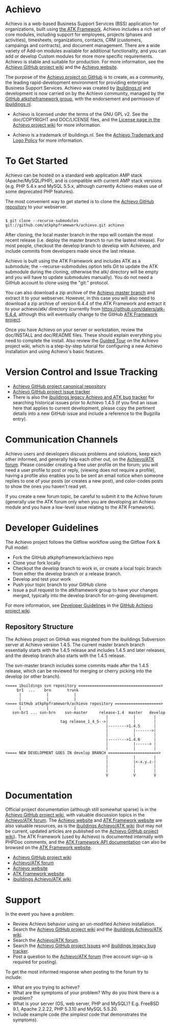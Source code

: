 Achievo
=======
Achievo is a web-based Business Support Services (BSS) application for organizations, built using [the ATK Framework](https://www.github.com/atkphpframework/atk). Achievo includes a rich set of core modules, including support for employees, projects (phases and activities), timesheets, organizations, contacts, CRM (customers, campaings and contracts), and document management. There are a wide variety of Add-on modules available for additional functionality, and you can add or develop Custom modules for more more specific requirements. Achievo is stable and suitable for production. For more information, see the [Achievo GitHub project wiki](https://github.com/atkphpframework/achievo/wiki) and the [Achievo website](http://www.achievo.org).

The purpose of the [Achievo project on GitHub](https://www.github.com/atkphpframework/achievo) is to create, as a community, the leading rapid-development environment for providing enterprise Business Support Services. Achievo was created by [ibuildings.nl](http://www.ibuildings.nl) and development is now carried on by the Achievo community, managed by the [GitHub atkphpframework group](https://www.github.com/atkphpframework/), with the endorsement and permission of [ibuildings.nl](http://www.ibuildings.nl).

* Achievo is licensed under the terms of the GNU GPL v2. See the doc/COPYRIGHT and DOC/LICENSE files, and the [License page in the Achievo project wiki](https://github.com/atkphpframework/achievo/wiki/License) for more information.

* Achievo is a trademark of ibuildings.nl. See the [Achievo Trademark and Logo Policy](https://github.com/atkphpframework/achievo/wiki/Trademark-and-Logo-Policy) for more information.

To Get Started
==============
Achievo can be hosted on a standard web application AMP stack (Apache/MySQL/PHP), and is compatible with current AMP stack versions (e.g. PHP 5.4.x and MySQL 5.5.x, although currently Achievo makes use of some deprecated PHP features).

The most convenient way to get started is to clone the [Achievo GitHub repository](https://github.com/atkphpframework/achievo) to your webserver.

<code>
$ git clone --recurse-submodules git://github.com/atkphpframework/achievo.git achievo
</code>

After cloning, the local master branch in the repo will contain the most recent release (i.e. deploy the master branch to run the lastest release). For most people, checkout the develop branch to develop with Achieveo, and include commits from developers made since the last release. 

Achievo is built using the ATK Framework and includes ATK as a submodule; the --recurse-submodules option tells Git to update the ATK submodule during the cloning, otherwise the atk/ directory will be empty and you will have to update submodules manually). You do not need a GitHub account to clone using the "git:" protocol.

You can also download a zip archive of the [Achievo master branch](https://github.com/atkphpframework/achievo) and extract it to your webserver. However, in this case you will also need to download a zip archive of version 6.4.4 of the ATK Framework and extract it to your achievo/atk/ directory (currently from https://github.com/dalers/atk-6.4.4, although this will eventually change to the GitHub  [ATK Framework project](https://github.com/atkphpframework/atk).

Once you have Achievo on your server or workstation, review the doc/INSTALL and doc/README files. These should explain everything you need to complete the install. Also review the [Guided Tour](http://github.com/atkphpframework/achievo/wiki/Achievo-guided-tour) on the Achievo project wiki, which is a step-by-step tutorial for configuring a new Achievo installation and using Achievo's basic features.

Version Control and Issue Tracking
==================================
* [Achievo GitHub project canonical repository](https://github.com/atkphpframework/achievo)
* [Achievo GitHub project issue tracker](https://github.com/atkphpframework/achievo/issues)
* There is also the [ibuildings legacy Achievo and ATK bug tracker](http://bugzilla.achievo.org/query.cgi) for searching historical issues prior to Achievo 1.4.5  (if you find an issue here that applies to current development, please copy the pertinent details into a new GitHub issue and include a reference to the Bugzilla entry). 

Communication Channels
======================
Achievo users and developers discuss problems and solutions, keep each other informed, and generally help each other out, on the [Achievo/ATK forum](http://forum.achievo.org/). Please consider creating a free user profile on the forum; you will need a user profile to post or reply, (viewing does not require a profile), having a profile also enables you to be sent an email notice when someone replies to one of your posts (or creates a new post), and color-codes posts to show the ones you haven't read yet.

If you create a new forum topic, be careful to submit it to the Achivo forum (generally use the ATK forum only when you are developing an Achievo module and you have a low-level issue relating to the ATK Framework).

Developer Guidelines
====================
The Achievo project follows the Gitflow workflow using the Gitflow Fork & Pull model:
* Fork the GitHub atkphpframework/achievo repo
* Clone your fork locally
* Checkout the develop branch to work in, or create a local topic branch from either the develop branch or a release branch.
* Develop and test your work
* Push your topic branch to your GitHub clone
* Issue a pull request to the atkframework group to have your changes merged, typically into the develop branch for on-going development.

For more information, see [Developer Guidelines](https://github.com/atkphpframework/achievo/wiki/Developer-Guidelines) in the [GitHub Achievo project wiki](https://github.com/atkphpframework/achievo/wiki).

Repository Structure
--------------------
The Achievo project on GitHub was migrated from the ibuildings Subversion server at Achievo version 1.4.5. The current master branch branch essentially starts with the 1.4.5 release and includes 1.4.5 and later releases, and the develop branch also starts with the 1.4.5 release.

The svn-master branch includes some commits made after the 1.4.5 release, which can be reviewed for merging or cherry picking into the develop (or other branch).

    <==== ibuildings svn repository ====================================>
         br1  ...    brn       trunk
          |           |           |
          |           |           |
    <==== GitHub atkphpframework/achievo repository ====================>
          |           |           |
       svn-br1 ... svn-brn    svn-master     release-1.4  master   develop
                                                |           |        |
                            tag release_1_4_5-->|           |        |
                                                |-------->1.4.5      |
                                                |           |------->|
                                                |           |        |
                                                |-------->1.4.6      |
                                                |           |------> |
                                                |           |        |
    <==== NEW DEVELOPMENT GOES IN develop BRANCH ======================>
                                                |           |        |
                                                |           |<-x.y.z-|
                                                |           |        |
                                                |           |        |
                                                V           V        V

Documentation
=============
Official project documentation (although still somewhat sparse) is in the [Achievo GitHub project wiki](https://github.com/atkphpframework/achievo/wiki/), with valuable discussion topics in the [Achievo/ATK forum](http://forum.achievo.org/). The [Achievo website](http://www.achievo.org/) and [ATK Framework website](http://www.atk-framework.com/) are also valuable resources, as is the [ibuildings Achievo/ATK wiki](http://www.achievo.org/wiki/) (but may not be current, updated articles are published on the [Achievo GitHub project wiki](https://github.com/atkphpframework/achievo/wiki/)). The ATK Framework (used by Achievo) is  documented internally with PHPDoc comments, and the [ATK Framework API documentation](http://www.atk-framework.com/documentation/) can also be browsed on the [ATK Framework website](http://www.atk-framework.com/).

* [Achievo GitHub project wiki](https://github.com/atkphpframework/achievo/wiki/) 
* [Achievo/ATK forum](http://forum.achievo.org/)
* [Achievo website](http://www.achievo.org/)
* [ATK Framework website](http://www.atk-framework.com/)
* [ibuildings Achievo/ATK wiki](http://www.achievo.org/wiki/)

Support
=======
In the event you have a problem:

* Review Achievo behavior using an un-modified Achievo installation.
* Search the [Achievo GitHub project wiki](https://github.com/atkphpframework/achievo/wiki/) and the [ibuildings Achievo/ATK wiki](http://www.achievo.org/wiki/).
* Search the [Achievo/ATK forum](http://forum.achievo.org/).
* Search the [Achievo GitHub project Issues](https://github.com/atkphpframework/achievo/issues) and [ibuildings legacy bug tracker](http://bugzilla.achievo.org/query.cgi).
* Post a question to the [Achievo/ATK forum](http://forum.achievo.org/) (free account sign-up is required for posting).

To get the most informed response when posting to the forum try to include:

* What are you trying to achieve?
* What are the symptoms of your problem? Why do you think there *is* a problem?
* What is your server (OS, web server, PHP and MySQL)? E.g. FreeBSD 9.1, Apache 2.2.22, PHP 5.3.10 and MySQL 5.5.20.
* Include example code (the *simplest* code that demonstrates the symptoms).

